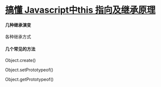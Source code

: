 # [搞懂 Javascript中this 指向及继承原理](https://github.com/qq449245884/xiaozhi/issues/55#)

#### 几种继承演变

各种继承方式

#### 几个常见的方法

Object.create()

Object.setPrototypeof()

Object.getPrototypeof()

